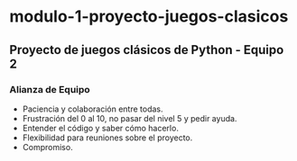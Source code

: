 # modulo-1-proyecto-juegos-clasicos
## Proyecto de juegos clásicos de Python - Equipo 2

### Alianza de Equipo
- Paciencia y colaboración entre todas.
- Frustración del 0 al 10, no pasar del nivel 5 y pedir ayuda.
- Entender el código y saber cómo hacerlo.
- Flexibilidad para reuniones sobre el proyecto.
- Compromiso.
